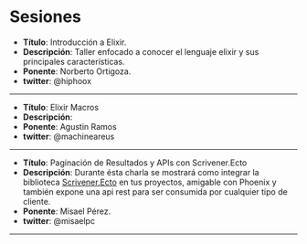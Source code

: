 # Sesiones

- **Título**: Introducción a Elixir.
- **Descripción**: Taller enfocado a conocer el lenguaje elixir y sus principales características.
- **Ponente**: Norberto Ortigoza.
- **twitter**: @hiphoox

---

- **Título**: Elixir Macros
- **Descripción**: 
- **Ponente**: Agustin Ramos
- **twitter**: @machineareus

---

- **Título**: Paginación de Resultados y APIs con Scrivener.Ecto
- **Descripción**: Durante ésta charla se mostrará como integrar la biblioteca [Scrivener.Ecto](https://github.com/drewolson/scrivener) en tus proyectos, amigable con Phoenix y también expone una api rest para ser consumida por cualquier tipo de cliente.
- **Ponente**: Misael Pérez.
- **twitter**: @misaelpc

---
